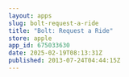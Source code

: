 ```yaml
---
layout: apps
slug: bolt-request-a-ride
title: "Bolt: Request a Ride"
store: apple
app_id: 675033630
date: 2025-02-19T08:13:31Z
published: 2013-07-24T04:44:15Z
---
```


